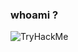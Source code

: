 ### whoami ?

<!--
**Leox48/Leox48** is a ✨ _special_ ✨ repository because its `README.md` (this file) appears on your GitHub profile.

Here are some ideas to get you started:

- 🔭 I’m currently working on ...
- 🌱 I’m currently learning ...
- 👯 I’m looking to collaborate on ...
- 🤔 I’m looking for help with ...
- 💬 Ask me about ...
- 📫 How to reach me: ...
- 😄 Pronouns: ...
- ⚡ Fun fact: ...
-->

<img src="https://tryhackme-badges.s3.amazonaws.com/Leox48.png" alt="TryHackMe">
<img src="https://tryhackme.com/img/badges/linuxprivesc.svg" alt="PrivEsc Badge>
